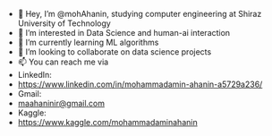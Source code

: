 - 👋 Hey, I’m @mohAhanin, studying computer engineering at Shiraz University of Technology
- 👀 I’m interested in Data Science and human-ai interaction 
- 🌱 I’m currently learning ML algorithms  
- 💞️ I’m looking to collaborate on data science projects
- 📫 You can reach me via 
- LinkedIn:
- https://www.linkedin.com/in/mohammadamin-ahanin-a5729a236/
- Gmail:
- maahaninir@gmail.com
- Kaggle: 
- https://www.kaggle.com/mohammadaminahanin


<!---
mohAhanin/mohAhanin is a ✨ special ✨ repository because its `README.md` (this file) appears on your GitHub profile.
You can click the Preview link to take a look at your changes.
--->
